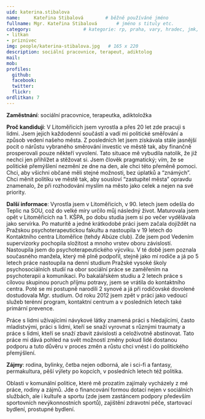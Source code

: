 ```yaml
---
uid: katerina.stibalova
name:     Kateřina Stibalová	  	# běžně používáné jméno
fullname: Mgr. Kateřina Stibalová	  	# jméno s tituly etc.
category:                 	# kategorie: rp, praha, vary, hradec, jmk, senat
- litkan
- priznivec
img: people/katerina-stibalova.jpg   # 165 x 220
description: sociální pracovnice, terapeut, adiktolog
mail:
mob:
profiles:
  github:
  facebook:
  twitter: 
  flickr:
ordlitkan: 7
---
```

**Zaměstnání**: sociální pracovnice, terapeutka, adiktoložka

**Proč kandiduji**: V Litoměřicích jsem vyrostla a přes 20 let zde pracuji s lidmi. Jsem jejich každodenní součástí a vadí mi politické směřování a způsob vedení našeho města. Z posledních let jsem získávala stále jasnější pocit o nárůstu vybraného směrování investic ve městě tak, aby finančně prosperovali pouze někteří vyvolení. Tato situace mě vybudila natolik, že již nechci jen přihlížet a stěžovat si. Jsem člověk pragmatický; vím, že se politické přemýšlení nezmění ze dne na den, ale chci této přeměně pomoci. Chci, aby všichni občané měli stejné možnosti, bez úplatků a “známých”. Chci měnit politiku ve městě tak, aby sousloví “zastupitel města” opravdu znamenalo, že při rozhodování myslím na město jako celek a nejen na své priority. 

**Další informace**: Vyrostla jsem v Litoměřicích, v 90. letech jsem odešla do Teplic na SOU, což do velké míry určilo můj následný život. Maturovala jsem opět v Litoměřicích na 1. KŠPA, po dobu studia jsem si po večer vydělávala jako servírka. Po maturitě a jedné krátkodobé práci jsem začala dojíždět na Pražskou psychoterapeutickou fakultu a nastoupila v 19 letech do Kontaktního centra Litoměřice (tehdy Abúze club). Zde jsem pod Vedením supervizorky pochopila složitost a mnoho vrstev oboru závislostí. Nastoupila jsem do psychoterapeutického výcviku. V té době jsem poznala současného manžela, který mě plně podpořil, stejně jako mí rodiče a já po 5 letech práce nastoupila na denní studium Pražské vysoké školy psychosociálních studií na obor sociální práce se zaměřením na psychoterapii a komunikaci. Po bakalářském studiu a 2 letech práce s cílovou skupinou poruch příjmu potravy, jsem se vrátila do kontaktního centra. Poté se mi postupně narodili 2 synové a já při rodičovské dovolené dostudovala Mgr. studium. Od roku 2012 jsem zpět v práci jako vedoucí služeb terénní program, kontaktní centrum a v posledních letech také primární prevence. 

Práce s lidmi užívajícími návykové látky znamená práci s hledajícími, často mladistvými, práci s lidmi, kteří se snaží vyrovnat s různými traumaty a práce s lidmi, kteří se snaží zbavit závislosti a celoživotně abstinovat. Tato práce mi dává pohled na svět možností změny pokud lidé dostanou podporu a tuto důvěru v proces změn a růstu chci vnést i do politického přemýšlení.

**Zájmy**: rodina, bylinky, četba nejen odborná, ale i sci-fi a fantasy, permakultura, pěší výlety po kopcích, v posledních letech též politika.

Oblasti v komunální politice, které mě prozatím zajímaly vycházely z mé práce, rodiny a zájmů. Jde o financování formou dotací nejen v sociálních službách, ale i kultuře a sportu (zde jsem zastáncem podpory především sportovních nevýkonnostních sportů), zajištění zdravotní péče, startovací bydlení, prostupné bydlení.
